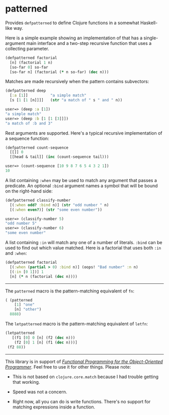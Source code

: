 patterned
=========

Provides `defpatterned` to define Clojure functions in a
somewhat Haskell-like way. 

Here is a simple example showing an implementation of that
has a single-argument main interface and a two-step
recursive function that uses a collecting parameter.

```clojure
(defpatterned factorial
  [n] (factorial 1 n)
  [so-far 0] so-far
  [so-far n] (factorial (* n so-far) (dec n)))
```

Matches are made recursively when the pattern contains subvectors:

```clojure
(defpatterned deep
  [:a [1]]          "a simple match"
  [s [1 [1 [n]]]]   (str "a match of " s " and " n))

user=> (deep :a [1])
"a simple match"
user=> (deep :b [1 [1 [3]]])
"a match of :b and 3"
```

Rest arguments are supported. Here's a typical recursive implementation of a sequence function:

```clojure
(defpatterned count-sequence
  [[]] 0
  [[head & tail]] (inc (count-sequence tail)))

user=> (count-sequence [10 9 8 7 6 5 4 3 2 1])
10
```

A list containing `:when` may be used to match any argument that passes
a predicate. An optional `:bind` argument names a symbol that will be
bound on the right-hand side:

```clojure
(defpatterned classify-number
  [(:when odd? :bind n)] (str "odd number " n)
  [(:when even?)] (str "some even number"))

user=> (classify-number 5)
"odd number 5"
user=> (classify-number 6)
"some even number"
```

A list containing `:in` will match any one of a number of literals. `:bind` can be used to find out which value matched. Here is a factorial that uses both `:in` and `:when`:

```clojure
(defpatterned factorial
  [(:when (partial > 0) :bind n)] (oops! "Bad number" :n n)
  [(:in [0 1])] 1
  [n] (* n (factorial (dec n))))
```

---------------------

The `patterned` macro is the pattern-matching equivalent of
`fn`:

```clojure
( (patterned
    [1] "one"
    [n] "other")
  8888)
```

The `letpatterned` macro is the pattern-matching equivalent of `letfn`:

```clojure
(letpatterned
   [(f1 [0] 0 [n] (f2 (dec n)))
    (f2 [0] 1 [n] (f1 (dec n)))]
 (f2 88))
```

---------------------

This library is in support of *[Functional Programming for
the Object-Oriented
Programmer](https://leanpub.com/fp-oo)*. Feel free to use it
for other things. Please note:

* This is not based on `clojure.core.match` because I had
  trouble getting that working.

* Speed was not a concern.

* Right now, all you can do is write functions. There's no
  support for matching expressions inside a function.
